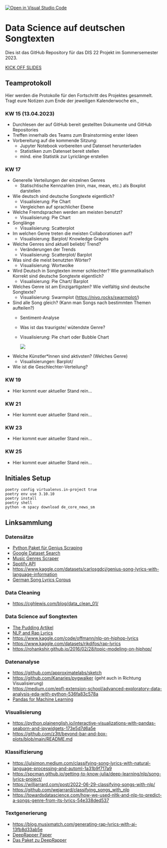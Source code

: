 [![Open in Visual Studio Code](https://classroom.github.com/assets/open-in-vscode-c66648af7eb3fe8bc4f294546bfd86ef473780cde1dea487d3c4ff354943c9ae.svg)](https://classroom.github.com/online_ide?assignment_repo_id=10691036&assignment_repo_type=AssignmentRepo)
# Data Science auf deutschen Songtexten

Dies ist das GitHub Repository für das DIS 22 Projekt im Sommersemester 2023.

[KICK OFF SLIDES](https://docs.google.com/presentation/d/1ZCuXBB6UTuU16BaRwoI_s_GueJkL7dn6yA3QMEmVnOE/edit?usp=sharing)

## Teamprotokoll

Hier werden die Protokolle für den Fortschritt des Projektes gesammelt. Tragt eure Notizen zum Ende der jeweiligen Kalenderwoche ein.,

### KW 15 (13.04.2023)

- Durchlesen der auf GitHub bereit gestellten Dokumente und GitHub Repositories
- Treffen innerhalb des Teams zum Brainstorming erster Ideen
- Vorbereitung auf die kommende Sitzung:
   - Jupyter Notebook vorbereiten und Datenset herunterladen
   - Statistiken zum Datenset bereit stellen
   - mind. eine Statistik zur Lyriclänge erstellen

### KW 17

- Generelle Verteilungen der einzelnen Genres
   - Statischtische Kennzahlen (min, max, mean, etc.) als Boxplot darstellen
- Wie deutsch sind deutsche Songtexte eigentlich?
   - Visualisierung: Pie Chart
   - Vergleichen auf sprachlicher Ebene
- Welche Fremdsprachen werden am meisten benutzt?
   - Visualisierung: Pie Chart
- Songlänge 
   - Visualisierung: Scatterplot
- Im welchen Genre treten die meisten Collaborationen auf? 
   - Visualisierung: Barplot/ Knowledge Graphs
- Welche Genres sind aktuell beliebt/ Trend?
   - Veränderungen der Trends
   - Visualisierung: Scatterplot/ Barplot
- Was sind die meist benutzten Wörter?
   - Visualisierung: Wortwolke
- Wird Deutsch in Songtexten immer schlechter? Wie grammatikalisch Korrekt sind deutsche Songtexte eigentlich?
   - Visualisierung:  Pie Chart/ Barplot
- Welches Genre ist am Einzigartigsten? Wie vielfältig sind deutsche Songtexte?
   -  Visualisierung: Swarmplot (https://nivo.rocks/swarmplot/)
- Sind alle Song gleich? (Kann man Songs nach bestimmten Themen aufteilen?)
   - Sentiment-Analyse
   - Was ist das traurigste/ wütendste Genre?
   - Visualisierung: Pie chart oder Bubble Chart
   
      ![](https://www.bi-scout.com/uploads/assets/wissen/Tipps%20Datenvisualisierung/Datenvisualisierung-13.png)
- Welche Künstler*Innen sind aktivsten? (Welches Genre)
   - Visualisierungen: Barplot/ 
- Wie ist die Geschlechter-Verteilung?



### KW 19

- Hier kommt euer aktueller Stand rein...

### KW 21

- Hier kommt euer aktueller Stand rein...

### KW 23

- Hier kommt euer aktueller Stand rein...

### KW 25

- Hier kommt euer aktueller Stand rein...

## Initiales Setup

```
poetry config virtualenvs.in-project true
poetry env use 3.10.10
poetry install
poetry shell
python -m spacy download de_core_news_sm
```

## Linksammlung

### Datensätze

- [Python Paket für Genius Scraping](https://github.com/johnwmillr/LyricsGenius)
- [Google Dataset Search](https://datasetsearch.research.google.com/search?src=0&query=songtexte&docid=L2cvMTFuZmJqNjkwNA%3D%3D)
- [Music Genres Scraper](https://github.com/robbiebarrat/art-DCGAN/blob/master/genre-scraper.py)
- [Spotify API](https://developer.spotify.com/documentation/web-api/reference/#/operations/get-audio-features)
- https://www.kaggle.com/datasets/carlosgdcj/genius-song-lyrics-with-language-information
- [German Song Lyrics Corpus](https://github.com/lauchblatt/GermanSongLyricsCorpus)

### Data Cleaning

- https://cghlewis.com/blog/data_clean_01/

### Data Science auf Songtexten

- [The Pudding Artikel](https://pudding.cool/projects/vocabulary/index.html)
- [NLP and Rap Lyrics](https://towardsdatascience.com/natural-language-processing-and-rap-lyrics-c678e60073fb)
- https://www.kaggle.com/code/offmann/nlp-on-hiphop-lyrics
- https://www.kaggle.com/datasets/rikdifos/rap-lyrics
- https://rohankshir.github.io/2016/02/28/topic-modeling-on-hiphop/

### Datenanalyse

- https://github.com/approximatelabs/sketch
- https://github.com/Kanaries/pygwalker (geht auch in Richtung Visualisierung)
- https://medium.com/epfl-extension-school/advanced-exploratory-data-analysis-eda-with-python-536fa83c578a
- [Pandas for Machine Learning](https://madewithml.com/courses/foundations/pandas/)

### Visualisierung

- https://python.plainenglish.io/interactive-visualizations-with-pandas-seaborn-and-ipywidgets-173e5d7d6a5e
- https://github.com/z3tt/beyond-bar-and-box-plots/blob/main/README.md

### Klassifizierung

- https://julsimon.medium.com/classifying-song-lyrics-with-natural-language-processing-and-automl-1a31b9f717a9
- https://spcman.github.io/getting-to-know-julia/deep-learning/nlp/song-lyrics-project/
- https://willjarrard.com/post/2022-06-29-classifying-songs-with-nlp/
- https://github.com/wejarrard/classifying_songs_with_nlp
- https://towardsdatascience.com/how-we-used-nltk-and-nlp-to-predict-a-songs-genre-from-its-lyrics-54e338ded537

### Textgenerierung

- https://blog.musixmatch.com/generating-rap-lyrics-with-ai-13fb8d33ab5e
- [DeepRapper Paper](https://aclanthology.org/2021.acl-long.6/)
- [Das Paket zu DeepRapper](https://github.com/microsoft/muzic/tree/main/deeprapper)

